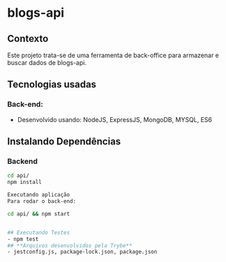 # blogs-api

## Contexto
Este projeto trata-se de uma ferramenta de back-office para armazenar e buscar dados de blogs-api.

## Tecnologias usadas

### Back-end:
- Desenvolvido usando: NodeJS, ExpressJS, MongoDB, MYSQL, ES6

## Instalando Dependências
 ### Backend
```bash
cd api/ 
npm install

Executando aplicação
Para rodar o back-end:

cd api/ && npm start


## Executando Testes
- npm test
## **Arquivos desenvolvidos pela Trybe**
- jestconfig.js, package-lock.json, package.json

